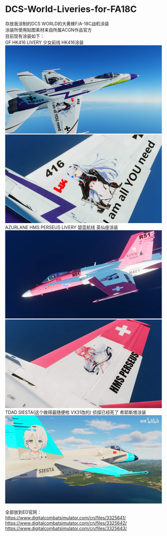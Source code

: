 # DCS-World-Liveries-for-FA18C
存放我涂制的DCS WORLD的大黄蜂F/A-18C战机涂装  
涂装所使用贴图素材来自所属ACGN作品官方  
目前现有涂装如下：  
GF HK416 LIVERY 少女前线 HK416涂装  
![](https://github.com/PerseusDesu/DCS-World-Liveries-for-FA18C/blob/main/img/hk1.png)  
![](https://github.com/PerseusDesu/DCS-World-Liveries-for-FA18C/blob/main/img/hk2.png)  
AZURLANE HMS PERSEUS LIVERY 碧蓝航线 英仙座涂装  
![](https://github.com/PerseusDesu/DCS-World-Liveries-for-FA18C/blob/main/img/per1.png)  
![](https://github.com/PerseusDesu/DCS-World-Liveries-for-FA18C/blob/main/img/per2.png)  
TDAD SIESTA(这个做得最随便啦 VX31改的) 侦探已经死了 希耶斯塔涂装  
![](https://github.com/PerseusDesu/DCS-World-Liveries-for-FA18C/blob/main/img/siesta(from%20my%20bilibili).png)  

全部放到ED官网：
https://www.digitalcombatsimulator.com/cn/files/3325641/
https://www.digitalcombatsimulator.com/cn/files/3325642/
https://www.digitalcombatsimulator.com/cn/files/3325643/
